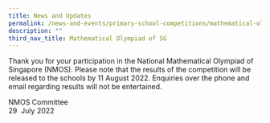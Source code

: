 ```yaml
---
title: News and Updates
permalink: /news-and-events/primary-school-competitions/mathematical-olympiad-of-sg/news-and-updates/
description: ""
third_nav_title: Mathematical Olympiad of SG
---
```

Thank you for your participation in the National Mathematical Olympiad of Singapore (NMOS). Please note that the results of the competition will be released to the schools by 11 August 2022. Enquiries over the phone and email regarding results will not be entertained.  
  
NMOS Committee<br>
29  July 2022